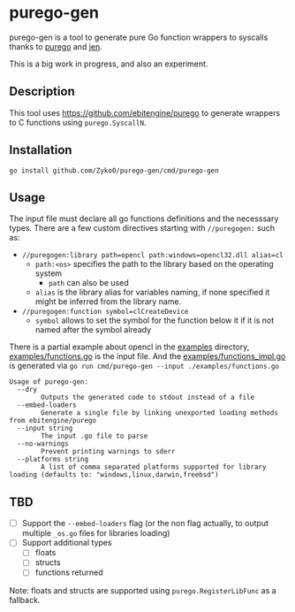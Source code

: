 # purego-gen

purego-gen is a tool to generate pure Go function wrappers to syscalls thanks to [purego](https://github.com/ebitengine/purego) and [jen](https://github.com/dave/jennifer).

This is a big work in progress, and also an experiment.

## Description

This tool uses https://github.com/ebitengine/purego to generate wrappers to C functions using `purego.SyscallN`.

## Installation

`go install github.com/Zyko0/purego-gen/cmd/purego-gen`

## Usage

The input file must declare all go functions definitions and the necesssary types.
There are a few custom directives starting with `//puregogen:` such as:
- `//puregogen:library path=opencl path:windows=opencl32.dll alias=cl`
  - `path:<os>` specifies the path to the library based on the operating system
    - `path` can also be used
  - `alias` is the library alias for variables naming, if none specified it might be inferred from the library name.
- `//puregogen:function symbol=clCreateDevice`
  - `symbol` allows to set the symbol for the function below it if it is not named after the symbol already

There is a partial example about opencl in the [examples](./examples) directory, [examples/functions.go](./examples/functions.go) is the input file.
And the [examples/functions_impl.go](./examples/functions_impl.go) is generated via `go run cmd/purego-gen --input ./examples/functions.go`

```
Usage of purego-gen:
  --dry
        Outputs the generated code to stdout instead of a file
  --embed-loaders
        Generate a single file by linking unexported loading methods from ebitengine/purego
  --input string
        The input .go file to parse
  --no-warnings
        Prevent printing warnings to sderr
  --platforms string
        A list of comma separated platforms supported for library loading (defaults to: "windows,linux,darwin,freebsd")
```

## TBD
- [ ] Support the `--embed-loaders` flag (or the non flag actually, to output multiple `_os.go` files for libraries loading)
- [ ] Support additional types
  - [ ] floats
  - [ ] structs
  - [ ] functions returned

Note: floats and structs are supported using `purego.RegisterLibFunc` as a fallback.